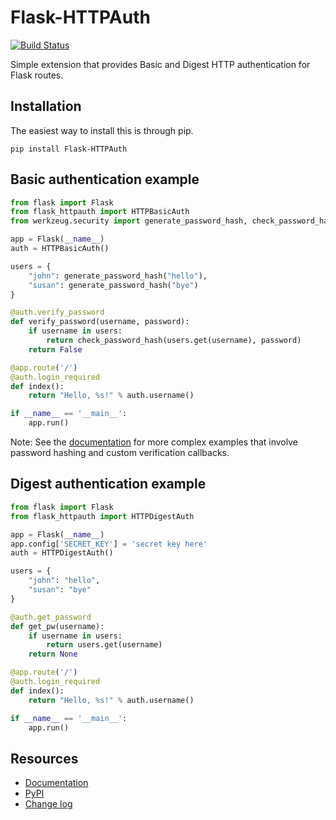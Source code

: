 Flask-HTTPAuth
==============

[![Build Status](https://travis-ci.org/miguelgrinberg/Flask-HTTPAuth.png?branch=master)](https://travis-ci.org/miguelgrinberg/Flask-HTTPAuth)

Simple extension that provides Basic and Digest HTTP authentication for Flask routes.

Installation
------------
The easiest way to install this is through pip.
```
pip install Flask-HTTPAuth
```

Basic authentication example
----------------------------

```python
from flask import Flask
from flask_httpauth import HTTPBasicAuth
from werkzeug.security import generate_password_hash, check_password_hash

app = Flask(__name__)
auth = HTTPBasicAuth()

users = {
    "john": generate_password_hash("hello"),
    "susan": generate_password_hash("bye")
}

@auth.verify_password
def verify_password(username, password):
    if username in users:
        return check_password_hash(users.get(username), password)
    return False

@app.route('/')
@auth.login_required
def index():
    return "Hello, %s!" % auth.username()

if __name__ == '__main__':
    app.run()
```

Note: See the [documentation](http://pythonhosted.org/Flask-HTTPAuth) for more complex examples that involve password hashing and custom verification callbacks.

Digest authentication example
-----------------------------

```python
from flask import Flask
from flask_httpauth import HTTPDigestAuth

app = Flask(__name__)
app.config['SECRET_KEY'] = 'secret key here'
auth = HTTPDigestAuth()

users = {
    "john": "hello",
    "susan": "bye"
}

@auth.get_password
def get_pw(username):
    if username in users:
        return users.get(username)
    return None

@app.route('/')
@auth.login_required
def index():
    return "Hello, %s!" % auth.username()

if __name__ == '__main__':
    app.run()
```

Resources
---------

- [Documentation](http://flask-httpauth.readthedocs.io/en/latest/)
- [PyPI](https://pypi.org/project/Flask-HTTPAuth)
- [Change log](https://github.com/miguelgrinberg/Flask-HTTPAuth/blob/master/CHANGELOG.md)
